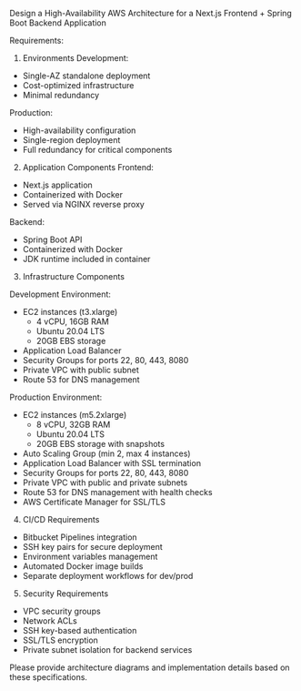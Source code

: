 Design a High-Availability AWS Architecture for a Next.js Frontend + Spring Boot Backend Application

Requirements:

1. Environments
Development:
- Single-AZ standalone deployment
- Cost-optimized infrastructure
- Minimal redundancy

Production:
- High-availability configuration
- Single-region deployment
- Full redundancy for critical components

2. Application Components
Frontend:
- Next.js application
- Containerized with Docker
- Served via NGINX reverse proxy

Backend:
- Spring Boot API
- Containerized with Docker
- JDK runtime included in container

3. Infrastructure Components

Development Environment:
- EC2 instances (t3.xlarge)
  * 4 vCPU, 16GB RAM
  * Ubuntu 20.04 LTS
  * 20GB EBS storage
- Application Load Balancer
- Security Groups for ports 22, 80, 443, 8080
- Private VPC with public subnet
- Route 53 for DNS management

Production Environment:
- EC2 instances (m5.2xlarge)
  * 8 vCPU, 32GB RAM
  * Ubuntu 20.04 LTS
  * 20GB EBS storage with snapshots
- Auto Scaling Group (min 2, max 4 instances)
- Application Load Balancer with SSL termination
- Security Groups for ports 22, 80, 443, 8080
- Private VPC with public and private subnets
- Route 53 for DNS management with health checks
- AWS Certificate Manager for SSL/TLS

4. CI/CD Requirements
- Bitbucket Pipelines integration
- SSH key pairs for secure deployment
- Environment variables management
- Automated Docker image builds
- Separate deployment workflows for dev/prod

5. Security Requirements
- VPC security groups
- Network ACLs
- SSH key-based authentication
- SSL/TLS encryption
- Private subnet isolation for backend services

Please provide architecture diagrams and implementation details based on these specifications.